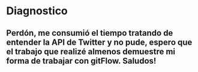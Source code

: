 # Diagnostico

## Perdón, me consumió el tiempo tratando de entender la API de Twitter y no pude, espero que el trabajo que realizé almenos demuestre mi forma de trabajar con gitFlow. Saludos!